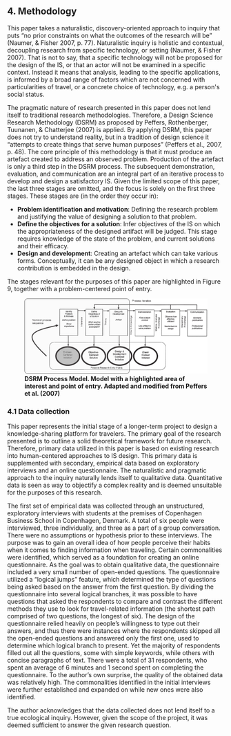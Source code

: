 ## 4. Methodology

This paper takes a naturalistic, discovery-oriented  approach to inquiry that puts “no prior constraints on what the outcomes of the research will be” (Naumer, & Fisher 2007, p. 77). Naturalistic inquiry is holistic and contextual, decoupling research from specific technology, or setting (Naumer, & Fisher 2007). That is not to say, that a specific technology will not be proposed for the design of the IS, or that an actor will not be examined in a specific context. Instead it means that analysis, leading to the specific applications, is informed by a broad range of factors which are not concerned with particularities of travel, or a concrete choice of technology, e.g. a person's social status.

The pragmatic nature of research presented in this paper does not lend itself to traditional research methodologies. Therefore, a Design Science Research Methodology (DSRM) as proposed by Peffers, Rothenberger, Tuunanen, & Chatterjee (2007) is applied. By applying DSRM, this paper does not try to understand reality, but in a tradition of design science it “attempts to create things that serve human purposes” (Peffers et al., 2007, p. 48). The core principle of this methodology is that it must produce an artefact created to address an observed problem. Production of the artefact is only a third step in the DSRM process. The subsequent demonstration, evaluation, and communication are an integral part of an iterative process to develop and design a satisfactory IS. Given the limited scope of this paper, the last three stages are omitted, and the focus  is solely on the first three stages. These stages are (in the order they occur in):

- **Problem identification and motivation**: Defining the research problem and justifying the value of designing a solution to that problem.
- **Define the objectives for a solution**: Infer objectives of the IS on which the appropriateness of the designed artifact will be judged. This stage requires knowledge of the state of the problem, and current solutions and their efficacy.
- **Design and development**: Creating an artefact which can take various forms. Conceptually, it can be any designed object in which a research contribution is embedded in the design.

The stages relevant for the purposes of this paper are highlighted in Figure 9, together with a problem-centered point of entry.

<figure>
	<img src="./figures/figure-10.png" alt="" title="DSRM Process Model. Adapted and modified from Peffers et al. (2007)">
	<figcaption><b>DSRM Process Model. Model with a highlighted area of interest and point of entry. Adapted and modified from Peffers et al. (2007)</b></figcaption>
</figure>


### 4.1 Data collection
This paper represents the initial stage of a longer-term project to design a knowledge-sharing platform for travelers. The primary goal of the research presented is to outline a solid theoretical framework for future research. Therefore, primary data utilized in this paper is based on existing research into human-centered approaches to IS design. This primary data is supplemented with secondary, empirical data based on exploratory interviews and an online questionnaire. The naturalistic and pragmatic approach to the inquiry naturally lends itself to qualitative data. Quantitative data is seen as way to objectify a complex reality and is deemed unsuitable for the purposes of this research. 

The first set of empirical data was collected through an unstructured, exploratory interviews with students at the premises of Copenhagen Business School in Copenhagen, Denmark. A total of six people were interviewed, three individually, and three as a part of a group conversation. There were no assumptions or hypothesis prior to these interviews. The purpose was to gain an overall idea of how people perceive their habits when it comes to finding information when traveling. Certain commonalities were identified, which served as a foundation for creating an online questionnaire. As the goal was to obtain qualitative data, the questionnaire included a very small number of open-ended questions. The questionnaire utilized a “logical jumps” feature, which determined the type of questions being asked based on the answer from the first question. By dividing the questionnaire into several logical branches, it was possible to have questions that asked the respondents to compare and contrast the different methods they use to look for travel-related information (the shortest path comprised of two questions, the longest of six). The design of the questionnaire relied heavily on people’s willingness to type out their answers, and thus there were instances where the respondents skipped all the open-ended questions and answered only the first one, used to determine which logical branch to present. Yet the majority of respondents filled out all the questions, some with simple keywords, while others with concise paragraphs of text. There were a total of 31 respondents, who spent an average of 6 minutes and 1 second spent on completing the questionnaire. To the author’s own surprise, the quality of the obtained data was relatively high. The commonalities identified in the initial interviews were further established and expanded on while new ones were also identified. 

The author acknowledges that the data collected does not lend itself to a true ecological inquiry. However, given the scope of the project, it was deemed sufficient to answer the given research question.